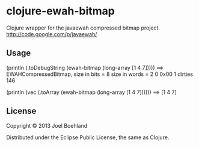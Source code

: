 # clojure-ewah-bitmap

Clojure wrapper for the javaewah compressed bitmap project.
http://code.google.com/p/javaewah/

## Usage

(println (.toDebugString (ewah-bitmap (long-array [1 4 7]))))
==>
 EWAHCompressedBitmap, size in bits = 8 size in words = 2
0 0x00
1 dirties
	146

(println (vec (.toArray (ewah-bitmap (long-array [1 4 7])))))
==>
[1 4 7]

## License

Copyright © 2013 Joel Boehland

Distributed under the Eclipse Public License, the same as Clojure.
